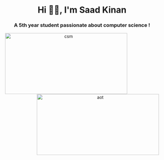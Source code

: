 <h1 align="center">Hi 👋🏻, I'm Saad Kinan</h1>
<h3 align="center">A 5th year student passionate about computer science !</h3>
<center>
  <img align="left" alt="csm" width="400" height="200" src="https://i.pinimg.com/originals/d6/fa/1b/d6fa1bc0d7fda22f8b2c930d0f1c3ecf.gif"/>
  <img align="right" alt="aot" width="400" height="200" src="https://media.tenor.com/Ju4tP5knpXEAAAAd/makima-csm.gif"/>
</center>
